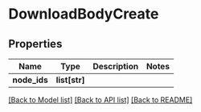 # DownloadBodyCreate

## Properties
Name | Type | Description | Notes
------------ | ------------- | ------------- | -------------
**node_ids** | **list[str]** |  | 

[[Back to Model list]](../README.md#documentation-for-models) [[Back to API list]](../README.md#documentation-for-api-endpoints) [[Back to README]](../README.md)

